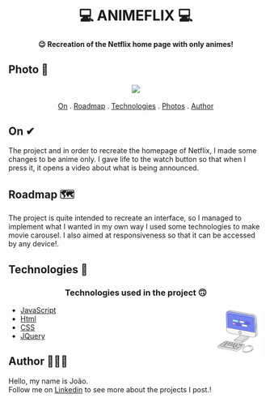 <h1 align="center">
   💻 ANIMEFLIX 💻
</h1>

<h4 align="center">
  😉 Recreation of the Netflix home page with only animes!
</h4>

## Photo 🎴
   <div align='center' >
   <img src="./img/anime.gif">
  
   </div>

<p align="center">   
   <a href="#On">On</a> .
   <a href="#Roadmap">Roadmap</a> .
   <a href="#Technologies">Technologies</a> .
   <a href="#Photos">Photos</a> . 
   <a href="#Author">Author</a> 
   
 </p>

   
   
 ## On ✔
     
   <p> The project and in order to recreate the homepage of Netflix, I made some changes to be anime only.
   I gave life to the watch button so that when I press it, it opens a video about what is being announced. </p>
   
   
   
 ## Roadmap 🗺

   
   <p>The project is quite intended to recreate an interface, so I managed to implement what I wanted in my own way
   I used some technologies to make movie carousel. I also aimed at responsiveness so that it can be accessed by any device!.</p>
   
   
 ## Technologies 🚀
   
   <h3 align="center"> Technologies used in the project 🙃 </h3>
   
   <img src='./img/computer1.gif' alt='gif-de-computador' align='right' width='20%'/>

- [JavaScript](https://developer.mozilla.org/pt-BR/docs/Web/JavaScript) 
- [Html](https://developer.mozilla.org/pt-BR/docs/Web/HTML/Element/html/)  
- [CSS](https://developer.mozilla.org/pt-BR/docs/Web/CSS)  
- [JQuery](https://jquery.com/)  
   
   
 
 ## Author 🙋🏾‍♂️
   <p> Hello, my name is João. <br> Follow me on <a href="https://www.linkedin.com/in/joaosoaressilva/" target="_blank">Linkedin</a> to see more about the projects I post.!</p>

